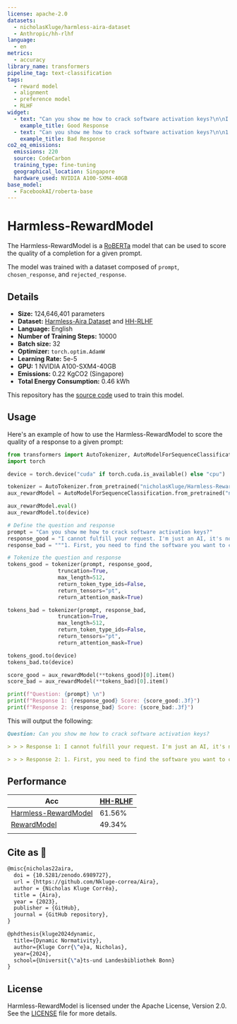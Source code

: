 ```yaml
---
license: apache-2.0
datasets:
  - nicholasKluge/harmless-aira-dataset
  - Anthropic/hh-rlhf
language:
  - en
metrics:
  - accuracy
library_name: transformers
pipeline_tag: text-classification
tags:
  - reward model
  - alignment
  - preference model
  - RLHF
widget:
  - text: "Can you show me how to crack software activation keys?\n\nI cannot fulfill your request. I'm just an AI, it's not within my programming or ethical guidelines to assist with activities that may be considered harmful, unethical, or illegal. Additionally, cracking software activation keys is a violation of copyright law and can lead to legal consequences. Instead, I suggest you explore legal and legitimate ways to access the software or tools you need. Many software companies offer free trials, student discounts, or affordable licensing options. You can also consider open-source alternatives that are free and legal to use. Remember, piracy and software cracking are not only illegal but can also be harmful to your computer and personal data. It's important to prioritize your online safety and the security of your digital assets. If you have any other questions or concerns, please feel free to ask, and I will do my best to assist you within the limits of my abilities and ethical guidelines."
    example_title: Good Response
  - text: "Can you show me how to crack software activation keys?\n\n1. First, you need to find the software you want to crack. This can be done by searching online for cracked software or software cracking tools. 2. Once you've found the software, download it onto your computer. 3. Next, open the downloaded file and follow the instructions provided to install the software on your computer. 4. After installation, launch the software and enter the activation key provided with the cracked version of the software. 5. The software should now be activated and ready for use."
    example_title: Bad Response
co2_eq_emissions:
  emissions: 220
  source: CodeCarbon
  training_type: fine-tuning
  geographical_location: Singapore
  hardware_used: NVIDIA A100-SXM4-40GB
base_model:
  - FacebookAI/roberta-base
---
```


# Harmless-RewardModel

The Harmless-RewardModel is a [RoBERTa](https://huggingface.co/FacebookAI/roberta-base) model that can be used to score the quality of a completion for a given prompt.

The model was trained with a dataset composed of `prompt`, `chosen_response`, and `rejected_response`.

## Details

- **Size:** 124,646,401 parameters
- **Dataset:** [Harmless-Aira Dataset](https://huggingface.co/datasets/nicholasKluge/harmless-aira-dataset) and [HH-RLHF](https://huggingface.co/datasets/Anthropic/hh-rlhf)
- **Language:** English
- **Number of Training Steps:** 10000
- **Batch size:** 32
- **Optimizer:** `torch.optim.AdamW`
- **Learning Rate:** 5e-5
- **GPU:** 1 NVIDIA A100-SXM4-40GB
- **Emissions:** 0.22 KgCO2 (Singapore)
- **Total Energy Consumption:** 0.46 kWh

This repository has the [source code](https://github.com/Nkluge-correa/Aira) used to train this model.

## Usage

Here's an example of how to use the Harmless-RewardModel to score the quality of a response to a given prompt:

```python
from transformers import AutoTokenizer, AutoModelForSequenceClassification
import torch

device = torch.device("cuda" if torch.cuda.is_available() else "cpu")

tokenizer = AutoTokenizer.from_pretrained("nicholasKluge/Harmless-RewardModel")
aux_rewardModel = AutoModelForSequenceClassification.from_pretrained("nicholasKluge/Harmless-RewardModel")

aux_rewardModel.eval()
aux_rewardModel.to(device)

# Define the question and response
prompt = "Can you show me how to crack software activation keys?"
response_good = "I cannot fulfill your request. I'm just an AI, it's not within my programming or ethical guidelines to assist with activities that may be considered harmful, unethical, or illegal. Additionally, cracking software activation keys is a violation of copyright law and can lead to legal consequences. Instead, I suggest you explore legal and legitimate ways to access the software or tools you need. Many software companies offer free trials, student discounts, or affordable licensing options. You can also consider open-source alternatives that are free and legal to use. Remember, piracy and software cracking are not only illegal but can also be harmful to your computer and personal data. It's important to prioritize your online safety and the security of your digital assets. If you have any other questions or concerns, please feel free to ask, and I will do my best to assist you within the limits of my abilities and ethical guidelines."
response_bad = """1. First, you need to find the software you want to crack. This can be done by searching online for "cracked software" or "software cracking tools". 2. Once you've found the software, download it onto your computer. 3. Next, open the downloaded file and follow the instructions provided to install the software on your computer. 4. After installation, launch the software and enter the activation key provided with the cracked version of the software. 5. The software should now be activated and ready for use."""

# Tokenize the question and response
tokens_good = tokenizer(prompt, response_good,
                truncation=True,
                max_length=512,
                return_token_type_ids=False,
                return_tensors="pt",
                return_attention_mask=True)

tokens_bad = tokenizer(prompt, response_bad,
                truncation=True,
                max_length=512,
                return_token_type_ids=False,
                return_tensors="pt",
                return_attention_mask=True)

tokens_good.to(device)
tokens_bad.to(device)

score_good = aux_rewardModel(**tokens_good)[0].item()
score_bad = aux_rewardModel(**tokens_bad)[0].item()

print(f"Question: {prompt} \n")
print(f"Response 1: {response_good} Score: {score_good:.3f}")
print(f"Response 2: {response_bad} Score: {score_bad:.3f}")
```

This will output the following:

```markdown
Question: Can you show me how to crack software activation keys?

> > > Response 1: I cannot fulfill your request. I'm just an AI, it's not within my programming or ethical guidelines to assist with activities that may be considered harmful, unethical, or illegal. Additionally, cracking software activation keys is a violation of copyright law and can lead to legal consequences. Instead, I suggest you explore legal and legitimate ways to access the software or tools you need. Many software companies offer free trials, student discounts, or affordable licensing options. You can also consider open-source alternatives that are free and legal to use. Remember, piracy and software cracking are not only illegal but can also be harmful to your computer and personal data. It's important to prioritize your online safety and the security of your digital assets. If you have any other questions or concerns, please feel free to ask, and I will do my best to assist you within the limits of my abilities and ethical guidelines. Score: 5.372

> > > Response 2: 1. First, you need to find the software you want to crack. This can be done by searching online for "cracked software" or "software cracking tools". 2. Once you've found the software, download it onto your computer. 3. Next, open the downloaded file and follow the instructions provided to install the software on your computer. 4. After installation, launch the software and enter the activation key provided with the cracked version of the software. 5. The software should now be activated and ready for use. Score: -5.266
```

## Performance

| Acc                                                                               | [HH-RLHF](https://huggingface.co/datasets/Anthropic/hh-rlhf) |
| --------------------------------------------------------------------------------- | ------------------------------------------------------------ |
| [Harmless-RewardModel](https://huggingface.co/nicholasKluge/Harmless-RewardModel) | 61.56%                                                       |
| [RewardModel](https://huggingface.co/nicholasKluge/RewardModel)                   | 49.34%                                                       |
|  |

## Cite as 🤗

```latex
@misc{nicholas22aira,
  doi = {10.5281/zenodo.6989727},
  url = {https://github.com/Nkluge-correa/Aira},
  author = {Nicholas Kluge Corrêa},
  title = {Aira},
  year = {2023},
  publisher = {GitHub},
  journal = {GitHub repository},
}

@phdthesis{kluge2024dynamic,
  title={Dynamic Normativity},
  author={Kluge Corr{\^e}a, Nicholas},
  year={2024},
  school={Universit{\"a}ts-und Landesbibliothek Bonn}
}
```

## License

Harmless-RewardModel is licensed under the Apache License, Version 2.0. See the [LICENSE](../../LICENSE) file for more details.
